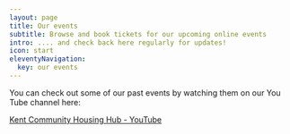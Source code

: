```yaml
---
layout: page
title: Our events
subtitle: Browse and book tickets for our upcoming online events
intro: .... and check back here regularly for updates!
icon: start
eleventyNavigation:
  key: our events
---
```

You can check out some of our past events by watching them on our You Tube channel here: <!--StartFragment-->

[Kent Community Housing Hub - YouTube](https://www.youtube.com/channel/UCwgnjYptcVRoMeWrIw2a3sg)

<!--EndFragment-->